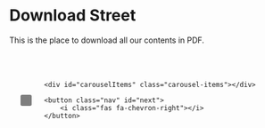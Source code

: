# Download Street 

This is the place to download all our contents in PDF.

</br>
<div id="pdfCarousel" class="carousel">
    <button class="nav" id="prev">
        <i class="fas fa-chevron-left"></i>
    </button>
    
    <div id="carouselItems" class="carousel-items"></div>
    
    <button class="nav" id="next">
        <i class="fas fa-chevron-right"></i>
    </button>
</div>

<script src="https://cdnjs.cloudflare.com/ajax/libs/font-awesome/5.15.4/js/all.min.js"></script> <!-- FontAwesome -->
<script>
    // Fetch the PDF list from the JSON file
    async function fetchPDFList() {
        try {
            const response = await fetch('./pdf-list.json');
            const pdfList = await response.json();
            populateCarousel(pdfList);
        } catch (error) {
            console.error("Failed to load PDF list:", error);
        }
    }

    // Populate the carousel with PDF items (icon + name)
    function populateCarousel(pdfList) {
        const carouselItemsContainer = document.getElementById('carouselItems');
        carouselItemsContainer.innerHTML = '';  // Clear previous items
        
        pdfList.forEach((pdfPath, index) => {
            const pdfName = pdfPath.split('/').pop();  // Extract file name (e.g., "NAME.pdf")
            const iconName = pdfName.replace('.pdf', '.png');  // Replace .pdf with .png for the icon
            
            // Assuming the icon files are located in the same directory as PDFs, you can update the path here
            const pdfIcon = `${iconName}`;  
            const pdfItem = document.createElement('div');
            pdfItem.classList.add('carousel-item');
            pdfItem.innerHTML = `
                <img src="${pdfIcon}" alt="PDF Icon" class="pdf-icon">
                <p>${pdfName}</p>
            `;
            pdfItem.addEventListener('click', () => openPDF(`${pdfPath}`));
            carouselItemsContainer.appendChild(pdfItem);
        });
    }

    // Function to open the PDF in a new window/tab
    function openPDF(pdfPath) {
        window.open(pdfPath, '_blank');
    }

    // Add event listeners for navigation buttons
    let currentIndex = 0;

    document.getElementById('next').addEventListener('click', () => {
        currentIndex = (currentIndex + 1) % document.querySelectorAll('.carousel-item').length;
        updateCarouselPosition();
    });

    document.getElementById('prev').addEventListener('click', () => {
        currentIndex = (currentIndex - 1 + document.querySelectorAll('.carousel-item').length) % document.querySelectorAll('.carousel-item').length;
        updateCarouselPosition();
    });

    // Update the carousel's position based on the current index
    function updateCarouselPosition() {
        const items = document.querySelectorAll('.carousel-item');
        items.forEach((item, index) => {
            if (index === currentIndex) {
                item.classList.add('active');
            } else {
                item.classList.remove('active');
            }
        });
    }

    // Initialize the carousel when the page loads
    document.addEventListener('DOMContentLoaded', fetchPDFList);
</script>

<style>
    /* Carousel container */
    .carousel {
        display: flex;
        align-items: center;
        justify-content: center;
        width: 100%;
        overflow: hidden;
        position: relative;
        padding: 20px 0;
    }

    /* Carousel items container */
    .carousel-items {
        display: flex;
        transition: transform 0.5s ease-in-out;
        justify-content: center;
    }

    /* Each carousel item */
    .carousel-item {
        margin: 0 20px;
        text-align: center;
        cursor: pointer;
        transition: transform 0.3s ease;
    }

    /* Larger icons */
    .carousel-item img {
        width: 336px;  
        height: auto;
        object-fit: cover;
        border-radius: 10px;
        box-shadow: 0 4px 6px rgba(0, 0, 0, 0.1);
    }

    /* Item name */
    .carousel-item p {
        margin-top: 10px;
        font-size: 16px;
        font-weight: bold;
    }

    /* Active item highlight */
    .carousel-item.active {
        transform: scale(1.1);
        transition: transform 0.3s ease;
    }

    /* Navigation buttons */
    .nav {
        background-color: rgba(0, 0, 0, 0.5);
        color: white;
        padding: 10px;
        border: none;
        cursor: pointer;
        border-radius: 15%;
    }

    .nav:hover {
        background-color: rgba(0, 0, 0, 0.7);
    }

    /* Style for the left and right arrows */
    .nav i {
        font-size: 20px;
    }

    /* Adjusts the position of the buttons */
    .nav#prev {
        position: absolute;
        left: 20px;
    }

    .nav#next {
        position: absolute;
        right: 20px;
    }
</style>
